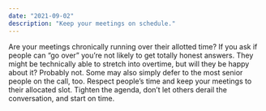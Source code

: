 ```yaml
---
date: "2021-09-02"
description: "Keep your meetings on schedule."
---
```


Are your meetings chronically running over their allotted time? If you ask if people can “go over” you’re not likely to get totally honest answers. They might be technically able to stretch into overtime, but will they be happy about it? Probably not. Some may also simply defer to the most senior people on the call, too. Respect people’s time and keep your meetings to their allocated slot. Tighten the agenda, don’t let others derail the conversation, and start on time.
